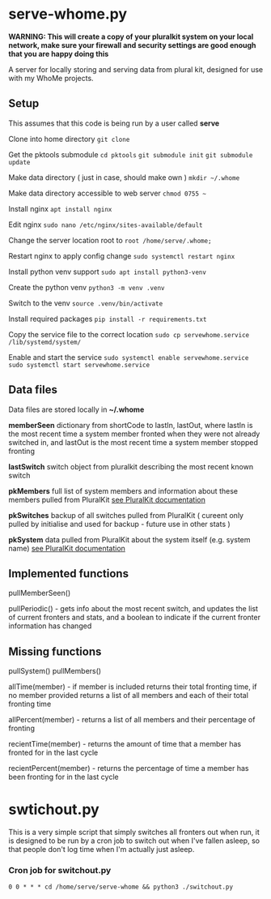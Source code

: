 # serve-whome.py

**WARNING: This will create a copy of your pluralkit system on your local network, make sure your firewall and security settings are good enough that you are happy doing this**

A server for locally storing and serving data from plural kit, designed for use with my WhoMe projects. 

## Setup

This assumes that this code is being run by a user called **serve**

Clone into home directory
`git clone `

Get the pktools submodule
`cd pktools`
`git submodule init`
`git submodule update`

Make data directory ( just in case, should make own )
`mkdir ~/.whome`

Make data directory accessible to web server
`chmod 0755 ~`

Install nginx
`apt install nginx`

Edit nginx
`sudo nano /etc/nginx/sites-available/default`

Change the server location root to
`root /home/serve/.whome;`

Restart nginx to apply config change
`sudo systemctl restart nginx`

Install python venv support
`sudo apt install python3-venv`

Create the python venv
`python3 -m venv .venv`

Switch to the venv
`source .venv/bin/activate`

Install required packages
`pip install -r requirements.txt`

Copy the service file to the correct location
`sudo cp servewhome.service /lib/systemd/system/`

Enable and start the service
`sudo systemctl enable servewhome.service`
`sudo systemctl start servewhome.service`

## Data files

Data files are stored locally in **~/.whome**

**memberSeen** dictionary from shortCode to lastIn, lastOut, where lastIn is the most recent time a system member fronted when they were not already switched in, and lastOut is the most recent time a system member stopped fronting

**lastSwitch** switch object from pluralkit describing the most recent known switch

**pkMembers** full list of system members and information about these members pulled from PluralKit [see PluralKit documentation](https://pluralkit.me/api/models/)

**pkSwitches** backup of all switches pulled from PluralKit ( cureent only pulled by initialise and used for backup - future use in other stats )

**pkSystem** data pulled from PluralKit about the system itself (e.g. system name) [see PluralKit documentation](https://pluralkit.me/api/models/)

## Implemented functions

pullMemberSeen()

pullPeriodic() - gets info about the most recent switch, and updates the list of current fronters and stats, and a boolean to indicate if the current fronter information has changed


## Missing functions

pullSystem()
pullMembers()

allTime(member) - if member is included returns their total fronting time, if no member provided returns a list of all members and each of their total fronting time

allPercent(member) - returns a list of all members and their percentage of fronting

recientTime(member) - returns the amount of time that a member has fronted for in the last cycle

recientPercent(member) - returns the percentage of time a member has been fronting for in the last cycle

# swtichout.py

This is a very simple script that simply switches all fronters out when run, it is designed to be run by a cron job to switch out when I've fallen asleep, so that people don't log time when I'm actually just asleep.

### Cron job for switchout.py

``0 0 * * * cd /home/serve/serve-whome && python3 ./switchout.py``
